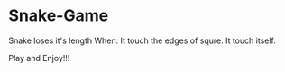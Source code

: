 # Snake-Game
Snake loses it's length When: 
  It touch the edges of squre.
  It touch itself.
  
Play and Enjoy!!!
